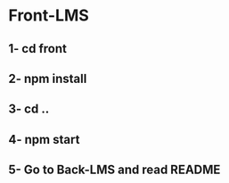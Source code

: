 # Front-LMS
## 1- cd front 
## 2- npm install
## 3- cd ..
## 4- npm start
## 5- Go to Back-LMS and read README
